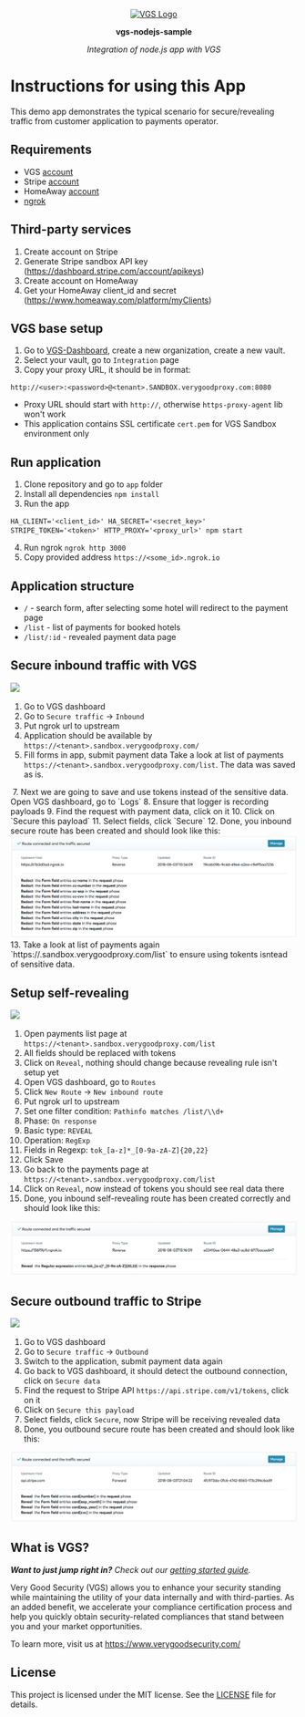 <p align="center"><a href="https://www.verygoodsecurity.com/"><img src="https://avatars0.githubusercontent.com/u/17788525" width="128" alt="VGS Logo"></a></p>
<p align="center"><b>vgs-nodejs-sample</b></p>
<p align="center"><i>Integration of node.js app with VGS</i></p>

# Instructions for using this App
This demo app demonstrates the typical scenario for secure/revealing traffic from customer application to payments operator.

## Requirements
- VGS [account](https://dashboard.verygoodsecurity.com/)
- Stripe [account](https://dashboard.stripe.com/register)
- HomeAway [account](https://www.homeaway.com/platform/lead-form)
- [ngrok](https://ngrok.com/)

## Third-party services
1. Create account on Stripe
2. Generate Stripe sandbox API key (https://dashboard.stripe.com/account/apikeys)
3. Create account on HomeAway
4. Get your HomeAway client_id and secret (https://www.homeaway.com/platform/myClients)

## VGS base setup
1. Go to [VGS-Dashboard](https://dashboard.verygoodsecurity.com), create a new organization, create a new vault.
2. Select your vault, go to `Integration` page
3. Copy your proxy URL, it should be in format:
```
http://<user>:<password>@<tenant>.SANDBOX.verygoodproxy.com:8080
```
* Proxy URL should start with `http://`, otherwise `https-proxy-agent` lib won't work
* This application contains SSL certificate `cert.pem` for VGS Sandbox environment only

## Run application
1. Clone repository and go to `app` folder
2. Install all dependencies `npm install`
3. Run the app 
```
HA_CLIENT='<client_id>' HA_SECRET='<secret_key>' STRIPE_TOKEN='<token>' HTTP_PROXY='<proxy_url>' npm start
```
4. Run ngrok `ngrok http 3000`
5. Copy provided address `https://<some_id>.ngrok.io`

## Application structure
- `/` - search form, after selecting some hotel will redirect to the payment page
- `/list` - list of payments for booked hotels
- `/list/:id` - revealed payment data page

## Secure inbound traffic with VGS
<img src="https://github.com/verygoodsecurity/vgs-nodejs-sample/raw/master/images/redaction.gif">

1. Go to VGS dashboard
2. Go to `Secure traffic` -> `Inbound`
3. Put ngrok url to upstream
4. Application should be available by `https://<tenant>.sandbox.verygoodproxy.com/`
6. Fill forms in app, submit payment data
   Take a look at list of payments `https://<tenant>.sandbox.verygoodproxy.com/list`. The data was saved as is.
<img >    
7. Next we are going to save and use tokens instead of the sensitive data. Open VGS dashboard, go to `Logs`
8. Ensure that logger is recording payloads
9. Find the request with payment data, click on it
10. Click on `Secure this payload`
11. Select fields, click `Secure`
12. Done, you inbound secure route has been created and should look like this:
<img src="https://github.com/verygoodsecurity/vgs-nodejs-sample/raw/master/images/redaction.png">
13. Take a look at list of payments again `https://<tenant>.sandbox.verygoodproxy.com/list` to ensure using tokents isntead of sensitive data.
<img > 

## Setup self-revealing
<img src="https://github.com/verygoodsecurity/vgs-nodejs-sample/raw/master/images/self_revealing.gif">

1. Open payments list page at `https://<tenant>.sandbox.verygoodproxy.com/list`
2. All fields should be replaced with tokens
3. Click on `Reveal`, nothing should change because revealing rule isn't setup yet
4. Open VGS dashboard, go to `Routes`
5. Click `New Route` -> `New inbound route`
6. Put ngrok url to upstream
7. Set one filter condition: `Pathinfo matches /list/\\d+`
8. Phase: `On response`
9. Basic type: `REVEAL`
10. Operation: `RegExp`
11. Fields in Regexp: `tok_[a-z]*_[0-9a-zA-Z]{20,22}`
12. Click Save
13. Go back to the payments page at `https://<tenant>.sandbox.verygoodproxy.com/list`
14. Click on `Reveal`, now instead of tokens you should see real data there
13. Done, you inbound self-revealing route has been created correctly and should look like this:
<img src="https://github.com/verygoodsecurity/vgs-nodejs-sample/raw/master/images/self_revealing.png">

## Secure outbound traffic to Stripe
<img src="https://github.com/verygoodsecurity/vgs-nodejs-sample/raw/master/images/third_revealing.gif">

1. Go to VGS dashboard
2. Go to `Secure traffic` -> `Outbound`
3. Switch to the application, submit payment data again
4. Go back to VGS dashboard, it should detect the outbound connection, click on `Secure data`
5. Find the request to Stripe API `https://api.stripe.com/v1/tokens`, click on it
6. Click on `Secure this payload`
7. Select fields, click `Secure`, now Stripe will be receiving revealed data
8. Done, you outbound secure route has been created and should look like this:
<img src="https://github.com/verygoodsecurity/vgs-nodejs-sample/raw/master/images/third_revealing.png">

## What is VGS?

_**Want to just jump right in?** Check out our [getting started
guide](https://www.verygoodsecurity.com/docs/getting-started)._

Very Good Security (VGS) allows you to enhance your security standing while
maintaining the utility of your data internally and with third-parties. As an
added benefit, we accelerate your compliance certification process and help you
quickly obtain security-related compliances that stand between you and your
market opportunities.

To learn more, visit us at https://www.verygoodsecurity.com/

## License

This project is licensed under the MIT license. See the [LICENSE](LICENSE) file
for details.